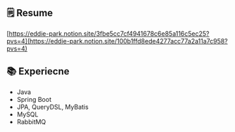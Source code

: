## 🗒 Resume
[https://eddie-park.notion.site/3fbe5cc7cf4941678c6e85a116c5ec25?pvs=4](https://eddie-park.notion.site/100b1ffd8ede4277acc77a2a11a7c958?pvs=4)

## 📚 Experiecne
- Java
- Spring Boot
- JPA, QueryDSL, MyBatis
- MySQL
- RabbitMQ
<!--
**dbslzld15/dbslzld15** is a ✨ _special_ ✨ repository because its `README.md` (this file) appears on your GitHub profile.

Here are some ideas to get you started:

- 🔭 I’m currently working on ...
- 🌱 I’m currently learning ...
- 👯 I’m looking to collaborate on ...
- 🤔 I’m looking for help with ...
- 💬 Ask me about ...
- 📫 How to reach me: ...
- 😄 Pronouns: ...
- ⚡ Fun fact: ...
-->
